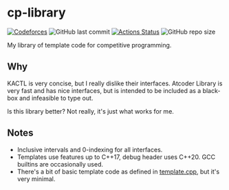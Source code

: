 # cp-library
[![Codeforces](https://badges.joonhyung.xyz/codeforces/mark.svg)](https://codeforces.com/profile/mark)
![GitHub last commit](https://img.shields.io/github/last-commit/markjouh/cp-library)
[![Actions Status](https://github.com/markjouh/cp-library/workflows/verify/badge.svg)](https://github.com/markjouh/cp-library/actions)
![GitHub repo size](https://img.shields.io/github/repo-size/markjouh/cp-library)

My library of template code for competitive programming.

## Why
KACTL is very concise, but I really dislike their interfaces. Atcoder Library is very fast and has nice interfaces, but is intended to be included as a black-box and infeasible to type out.

Is this library better? Not really, it's just what works for me.

## Notes
* Inclusive intervals and 0-indexing for all interfaces.
* Templates use features up to C++17, debug header uses C++20. GCC builtins are occasionally used.
* There's a bit of basic template code as defined in [template.cpp](local/template.cpp), but it's very minimal.
